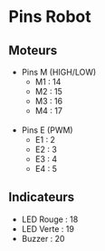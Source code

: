 # Pins Robot

## Moteurs

- Pins M (HIGH/LOW)
    - M1 : 14
    - M2 : 15
    - M3 : 16
    - M4 : 17
<br></br>
- Pins E (PWM)
    - E1 : 2
    - E2 : 3
    - E3 : 4
    - E4 : 5

## Indicateurs

- LED Rouge : 18
- LED Verte : 19
- Buzzer : 20